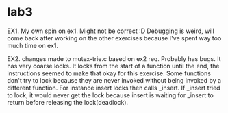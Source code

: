 # lab3

EX1.
My own spin on ex1. Might not be correct :D Debugging is weird, will come back after working on the other exercises because I've spent way too much time on ex1.


EX2.
changes made to mutex-trie.c  based on ex2 req. Probably has bugs. It has very coarse locks. It locks from the start of a function until the end, the instructions seemed to make that okay for this exercise. Some functions don't try to lock because they are never invoked without being invoked by a different function. For instance insert locks then calls _insert. If _insert tried to lock, it would never get the lock because insert is waiting for _insert to return before releasing the lock(deadlock).
